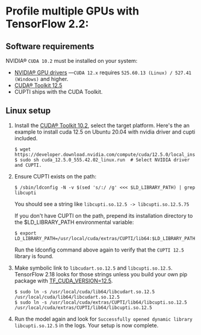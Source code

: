 # Profile multiple GPUs with TensorFlow 2.2:

## Software requirements

NVIDIA® `CUDA 10.2` must be installed on your system:

* [NVIDIA® GPU drivers](https://www.nvidia.com/drivers) —`CUDA 12.x` requires `525.60.13 (Linux) / 527.41 (Windows)` and higher.
* [CUDA® Toolkit 12.5](https://developer.nvidia.com/cuda-toolkit-archive)
* CUPTI ships with the CUDA Toolkit.

## Linux setup

1. Install the [CUDA® Toolkit 10.2](https://developer.nvidia.com/cuda-downloads), select the target platform.
   Here's the an example to install cuda 12.5 on Ubuntu 20.04 with nvidia driver and cupti included.

   ```shell
   $ wget https://developer.download.nvidia.com/compute/cuda/12.5.0/local_installers/cuda_12.5.0_555.42.02_linux.run
   $ sudo sh cuda_12.5.0_555.42.02_linux.run  # Select NVIDIA driver and CUPTI.
   ```

2. Ensure CUPTI exists on the path:
   ```shell
   $ /sbin/ldconfig -N -v $(sed 's/:/ /g' <<< $LD_LIBRARY_PATH) | grep libcupti
   ```
   You should see a string like
   `libcupti.so.12.5 -> libcupti.so.12.5.75`

   If you don't have CUPTI on the path, prepend its installation directory to the $LD_LIBRARY_PATH environmental variable:

   ```shell
   $ export LD_LIBRARY_PATH=/usr/local/cuda/extras/CUPTI/lib64:$LD_LIBRARY_PATH
   ```
   Run the ldconfig command above again to verify that the `CUPTI 12.5` library is found.

3. Make symbolic link to `libcudart.so.12.5` and `libcupti.so.12.5`.
   TensorFlow 2.18 looks for those strings unless you build your own pip package with [TF_CUDA_VERSION=12.5](https://raw.githubusercontent.com/tensorflow/tensorflow/6f43bd412b4aa6c2b23eeb7f4f71b557f14dc8a7/tensorflow/tools/ci_build/linux/rocm/rocm_py38_pip.sh#L25).

   ```shell
   $ sudo ln -s /usr/local/cuda/lib64/libcudart.so.12.5 /usr/local/cuda/lib64/libcudart.so.12.5
   $ sudo ln -s /usr/local/cuda/extras/CUPTI/lib64/libcupti.so.12.5 /usr/local/cuda/extras/CUPTI/lib64/libcupti.so.12.5
   ```
4. Run the model again and look for `Successfully opened dynamic library libcupti.so.12.5` in the logs. Your setup is now complete.
